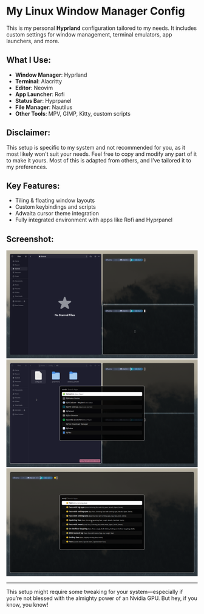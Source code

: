 # My Linux Window Manager Config

This is my personal **Hyprland** configuration tailored to my needs. It includes custom settings for window management, terminal emulators, app launchers, and more.

## What I Use:
- **Window Manager**: Hyprland
- **Terminal**: Alacritty
- **Editor**: Neovim
- **App Launcher**: Rofi
- **Status Bar**: Hyprpanel
- **File Manager**: Nautilus
- **Other Tools**: MPV, GIMP, Kitty, custom scripts

## Disclaimer:
This setup is specific to my system and not recommended for you, as it most likely won't suit your needs. Feel free to copy and modify any part of it to make it yours. Most of this is adapted from others, and I’ve tailored it to my preferences.

## Key Features:
- Tiling & floating window layouts
- Custom keybindings and scripts
- Adwaita cursor theme integration
- Fully integrated environment with apps like Rofi and Hyprpanel

## Screenshot:
![My Setup](assets/setup1.png)
![My Setup](assets/setup2.png)
![My Setup](assets/setup3.png)


---

This setup might require some tweaking for your system—especially if you’re not blessed with the almighty power of an Nvidia GPU. But hey, if you know, you know!